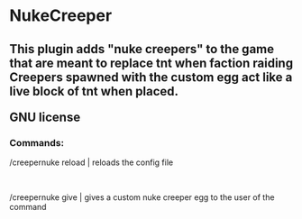 <h1> NukeCreeper </h1>
<h2> This plugin adds "nuke creepers" to the game that are meant to replace tnt when faction raiding <br> Creepers spawned with the custom egg act like a live block of tnt when placed.
<p> GNU license </p>

<h3>Commands:</h3>
<p>/creepernuke reload | reloads the config file</p>
<br>
<p>/creepernuke give | gives a custom nuke creeper egg to the user of the command</h3>
